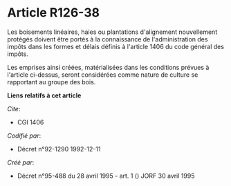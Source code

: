 # Article R126-38

Les boisements linéaires, haies ou plantations d'alignement nouvellement protégés doivent être portés à la connaissance de
l'administration des impôts dans les formes et délais définis à l'article 1406 du code général des impôts.

Les emprises ainsi créées, matérialisées dans les conditions prévues à l'article ci-dessus, seront considérées comme nature
de culture se rapportant au groupe des bois.

**Liens relatifs à cet article**

_Cite_:

  - CGI 1406

_Codifié par_:

  - Décret n°92-1290 1992-12-11

_Créé par_:

  - Décret n°95-488 du 28 avril 1995 - art. 1 () JORF 30 avril 1995
